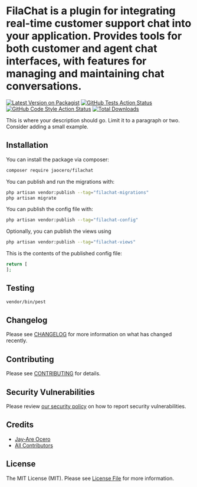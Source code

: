 # FilaChat is a plugin for integrating real-time customer support chat into your application. Provides tools for both customer and agent chat interfaces, with features for managing and maintaining chat conversations.

[![Latest Version on Packagist](https://img.shields.io/packagist/v/jaocero/filachat.svg?style=flat-square)](https://packagist.org/packages/jaocero/filachat)
[![GitHub Tests Action Status](https://img.shields.io/github/actions/workflow/status/jaocero/filachat/run-tests.yml?branch=main&label=tests&style=flat-square)](https://github.com/jaocero/filachat/actions?query=workflow%3Arun-tests+branch%3Amain)
[![GitHub Code Style Action Status](https://img.shields.io/github/actions/workflow/status/jaocero/filachat/fix-php-code-styling.yml?branch=main&label=code%20style&style=flat-square)](https://github.com/jaocero/filachat/actions?query=workflow%3A"Fix+PHP+code+styling"+branch%3Amain)
[![Total Downloads](https://img.shields.io/packagist/dt/jaocero/filachat.svg?style=flat-square)](https://packagist.org/packages/jaocero/filachat)



This is where your description should go. Limit it to a paragraph or two. Consider adding a small example.

## Installation

You can install the package via composer:

```bash
composer require jaocero/filachat
```

You can publish and run the migrations with:

```bash
php artisan vendor:publish --tag="filachat-migrations"
php artisan migrate
```

You can publish the config file with:

```bash
php artisan vendor:publish --tag="filachat-config"
```

Optionally, you can publish the views using

```bash
php artisan vendor:publish --tag="filachat-views"
```

This is the contents of the published config file:

```php
return [
];
```

## Testing

```bash
vendor/bin/pest
```

## Changelog

Please see [CHANGELOG](CHANGELOG.md) for more information on what has changed recently.

## Contributing

Please see [CONTRIBUTING](.github/CONTRIBUTING.md) for details.

## Security Vulnerabilities

Please review [our security policy](../../security/policy) on how to report security vulnerabilities.

## Credits

- [Jay-Are Ocero](https://github.com/199ocero)
- [All Contributors](../../contributors)

## License

The MIT License (MIT). Please see [License File](LICENSE.md) for more information.

